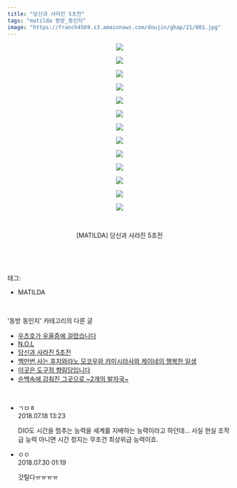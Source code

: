 ```yaml
---
title: "당신과 사라진 5초전"
tags: "matilda 동방_동인지"
image: "https://franch4569.s3.amazonaws.com/doujin/ghap/21/001.jpg"
---
```

<div class="article">
<p style="text-align: center; clear: none; float: none;"><img src="{{ site.imgserver2 }}/ghap/21/001.jpg"/></p>
<p style="text-align: center; clear: none; float: none;"><img src="{{ site.imgserver2 }}/ghap/21/002.jpg"/></p>
<p style="text-align: center; clear: none; float: none;"><img src="{{ site.imgserver2 }}/ghap/21/003.jpg"/></p>
<p style="text-align: center; clear: none; float: none;"><img src="{{ site.imgserver2 }}/ghap/21/004.jpg"/></p>
<p style="text-align: center; clear: none; float: none;"><img src="{{ site.imgserver2 }}/ghap/21/005.jpg"/></p>
<p style="text-align: center; clear: none; float: none;"><img src="{{ site.imgserver2 }}/ghap/21/006.jpg"/></p>
<p style="text-align: center; clear: none; float: none;"><img src="{{ site.imgserver2 }}/ghap/21/007.jpg"/></p>
<p style="text-align: center; clear: none; float: none;"><img src="{{ site.imgserver2 }}/ghap/21/008.jpg"/></p>
<p style="text-align: center; clear: none; float: none;"><img src="{{ site.imgserver2 }}/ghap/21/009.jpg"/></p>
<p style="text-align: center; clear: none; float: none;"><img src="{{ site.imgserver2 }}/ghap/21/010.jpg"/></p>
<p style="text-align: center; clear: none; float: none;"><img src="{{ site.imgserver2 }}/ghap/21/011.jpg"/></p>
<p style="text-align: center; clear: none; float: none;"><img src="{{ site.imgserver2 }}/ghap/21/012.jpg"/></p>
<p style="text-align: center; clear: none; float: none;"><img src="{{ site.imgserver2 }}/ghap/21/013.jpg"/></p>
<p style="text-align: center; clear: none; float: none;"><br/></p>
<p style="text-align: center; clear: none; float: none;">[MATILDA] 당신과 사라진 5초전</p>
<p><br/></p>
</div><br/>
<div class="tagTrail">
<p>태그: </p>
<ul>
<li>MATILDA</li>
</ul>
</div><br/>
<div class="another">
<p>'동방 동인지' 카테고리의 다른 글</p>
<ul>
<li><a href="/ghap_23">우츠호가 우울증에 걸렸습니다</a></li>
<li><a href="/ghap_22">N.O.L</a></li>
<li><a href="/ghap_21">당신과 사라진 5초전</a></li>
<li><a href="/ghap_20">백만번 사는 후지와라노 모코우와 카미시라사와 케이네의 행복한 일생</a></li>
<li><a href="/ghap_19">이곳은 도구점 향림당입니다</a></li>
<li><a href="/ghap_18">순백속에 감춰진 그곳으로 ~2개의 발자국~</a></li>
</ul>
</div><br/>
<div class="cb_module cb_fluid">
<div class="cb_wrt cb_profile">
<div class="comment">
<ul>
<li class="cb_thumb_off" id="comment15289248">
<div class="cb_comment_area">
<div class="cb_info_area">
<div class="cb_section">
<span class="cb_nick_name">ㄱㅁㅎ</span>
</div>
<div class="cb_section">
<span class="cb_date">2018.07.18 13:23 </span>
</div>
</div>
<div class="cb_dsc_comment">
<p class="cb_dsc">
											DIO도 시간을 멈추는 능력을 세계를 지배하는 능력이라고 하던데... 사실 현실 조작급 능력 아니면 시간 정지는 무조건 최상위급 능력이죠.
										</p>
</div>
</div></li>
<li class="cb_thumb_off" id="comment15296595">
<div class="cb_comment_area">
<div class="cb_info_area">
<div class="cb_section">
<span class="cb_nick_name">ㅇㅇ</span>
</div>
<div class="cb_section">
<span class="cb_date">2018.07.30 01:19 </span>
</div>
</div>
<div class="cb_dsc_comment">
<p class="cb_dsc">
											갓틸다ㅠㅠㅠㅠ
										</p>
</div>
</div></li>
</ul>
</div>
</div><!-- commentList close -->
</div><br/>
